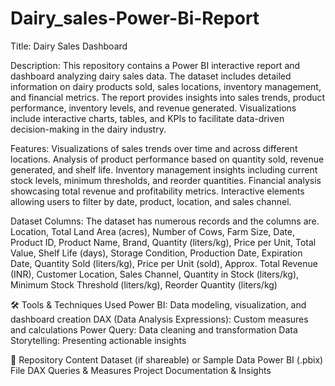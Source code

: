 # Dairy_sales-Power-Bi-Report

Title: Dairy Sales Dashboard

Description: This repository contains a Power BI interactive report and dashboard analyzing dairy sales data. The dataset includes detailed information on dairy products sold, sales locations, inventory management, and financial metrics. The report provides insights into sales trends, product performance, inventory levels, and revenue generated. Visualizations include interactive charts, tables, and KPIs to facilitate data-driven decision-making in the dairy industry.

Features:
Visualizations of sales trends over time and across different locations.
Analysis of product performance based on quantity sold, revenue generated, and shelf life.
Inventory management insights including current stock levels, minimum thresholds, and reorder quantities.
Financial analysis showcasing total revenue and profitability metrics.
Interactive elements allowing users to filter by date, product, location, and sales channel.

Dataset Columns: The dataset has numerous records and the columns are.
Location,
Total Land Area (acres),
Number of Cows,
Farm Size,
Date,
Product ID,
Product Name,
Brand,
Quantity (liters/kg),
Price per Unit,
Total Value,
Shelf Life (days),
Storage Condition,
Production Date,
Expiration Date,
Quantity Sold (liters/kg),
Price per Unit (sold),
Approx. Total Revenue (INR),
Customer Location,
Sales Channel,
Quantity in Stock (liters/kg),
Minimum Stock Threshold (liters/kg),
Reorder Quantity (liters/kg)

🛠️ Tools & Techniques Used
Power BI: Data modeling, visualization, and dashboard creation
DAX (Data Analysis Expressions): Custom measures and calculations
Power Query: Data cleaning and transformation
Data Storytelling: Presenting actionable insights

🔗 Repository Content
Dataset (if shareable) or Sample Data
Power BI (.pbix) File
DAX Queries & Measures
Project Documentation & Insights
